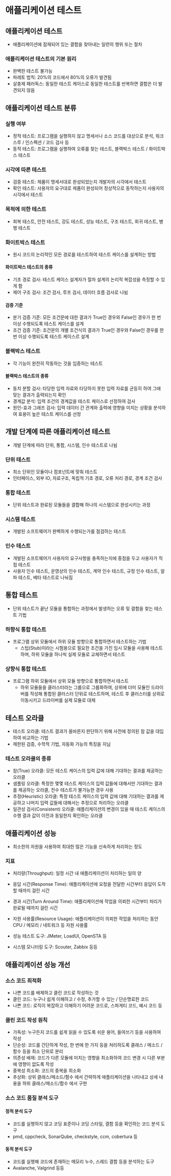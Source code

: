 # 애플리케이션 테스트

## 애플리케이션 테스트

- 애플리케이션에 잠재되어 있는 결함을 찾아내는 일련의 행위 또는 절차

### 애플리케이션 테스트의 기본 원리

- 완벽한 테스트 불가능
- 파레토 법칙: 20%의 코드에서 80%의 오류가 발견됨
- 살충제 패러독스: 동일한 테스트 케이스로 동일한 테스트를 반복하면 결함은 더 발견되지 않음

## 애플리케이션 테스트 분류

### 실행 여부

- 정적 테스트: 프로그램을 실행하지 않고 명세서나 소스 코드를 대상으로 분석, 워크스루 / 인스펙션 / 코드 검사 등
- 동적 테스트: 프로그램을 실행하여 오류를 찾는 테스트, 블랙박스 테스트 / 화이트박스 테스트

### 시각에 따른 테스트

- 검증 테스트: 제품이 명세서대로 완성되었는지 개발자의 시각에서 테스트
- 확인 테스트: 사용자의 요구대로 제품이 완성되어 정상적으로 동작하는지 사용자의 시각에서 테스트

### 목적에 의한 테스트

- 회복 테스트, 안전 테스트, 강도 테스트, 성능 테스트, 구조 테스트, 회귀 테스트, 병행 테스트

### 화이트박스 테스트

- 원시 코드의 논리적인 모든 경로를 테스트하여 테스트 케이스를 설계하는 방법

#### 화이트박스 테스트의 종류

- 기초 경로 검사: 테스트 케이스 설계자가 절차 설계의 논리적 복잡성을 측정할 수 있게 함
- 제어 구조 검사: 조건 검사, 루프 검사, 데이터 흐름 검사로 나뉨

#### 검증 기준

- 분기 검증 기준: 모든 조건문에 대한 결과가 True인 경우와 False인 경우가 한 번 이상 수행되도록 테스트 케이스를 설계
- 조건 검증 기준: 조건문의 개별 조건식의 결과가 True인 경우와 False인 경우를 한 번 이상 수행되도록 테스트 케이스르 설계

### 블랙박스 테스트

- 각 기능이 완전히 작동하는 것을 입증하는 테스트

#### 블랙박스 테스트의 종류

- 동치 분할 검사: 타당한 입력 자료와 타당하지 못한 입력 자료를 균등히 하여 그에 맞는 결과가 출력되는지 확인
- 경계값 분석: 입력 조건의 경계값을 테스트 케이스로 선정하여 검사
- 원인-효과 그래프 검사: 입력 데이터 간 관계와 출력에 영향을 미치는 상황을 분석하여 효용이 높은 테스트 케이스를 선정

## 개발 단계에 따른 애플리케이션 테스트

- 개발 단계에 따라 단위, 통합, 시스템, 인수 테스트로 나뉨

### 단위 테스트

- 최소 단위인 모듈이나 컴포넌트에 맞춰 테스트
- 인터페이스, 외부 IO, 자료구조, 독립적 기초 경로, 오류 처리 경로, 경계 조건 검사

### 통합 테스트

- 단위 테스트과 완료된 모듈들을 결합해 하나의 시스템으로 완성시키는 과정

### 시스템 테스트

- 개발된 소프트웨어가 완벽하게 수행되는가를 점검하는 테스트

### 인수 테스트

- 개발된 소프트웨어가 사용자의 요구사항을 충족하는지에 중점을 두고 사용자가 직접 테스트
- 사용자 인수 테스트, 운영상의 인수 테스트, 계약 인수 테스트, 규정 인수 테스트, 알파 테스트, 베타 테스트로 나눠짐

## 통합 테스트

- 단위 테스트가 끝난 모듈을 통합하는 과정에서 발생하는 오류 및 결함을 찾는 테스트 기법

### 하향식 통합 테스트

- 프로그램 상위 모듈에서 하위 모듈 방향으로 통합하면서 테스트하는 기법
  - 스텁(Stub)이라는 시험용으로 필요한 조건을 가진 임시 모듈을 사용해 테스트하며, 하위 모듈을 하나씩 실제 모듈로 교체하면서 테스트

### 상향식 통합 테스트

- 프로그램 하위 모듈에서 상위 모듈 방향으로 통합하면서 테스트
  - 하위 모듈들을 클러스터라는 그룹으로 그룹화하여, 상위에 더미 모듈인 드라이버를 작성해 통합된 클러스터 단위로 테스트하며, 테스트 후 클러스터를 상위로 이동시키고 드라이버를 실제 모듈로 대체

## 테스트 오라클

- 테스트 오라클: 테스트 결과가 올바른지 판단하기 위해 사전에 정의된 참 값을 대입하여 비교하는 기법
- 제한된 검증, 수학적 기법, 자동화 가능의 특징을 지님

### 테스트 오라클의 종류

- 참(True) 오라클: 모든 테스트 케이스의 입력 값에 대해 기대하는 결과를 제공하는 오라클
- 샘플링 오라클: 특정한 몇몇 테스트 케이스의 입력 값들에 대해서만 기대하는 결과를 제공하는 오라클, 전수 테스트가 불가능한 경우 사용
- 추정(Heuristic) 오라클: 특정 테스트 케이스의 입력 값에 대해 기대하는 결과를 제공하고 나머지 입력 값들에 대해서는 추정으로 처리하는 오라클
- 일관성 검사(Consistent) 오라클: 애플리케이션의 변경이 있을 때 테스트 케이스의 수행 결과 값이 이전과 동일한지 확인하는 오라클

## 애플리케이션 성능

- 최소한의 자원을 사용하여 최대한 많은 기능을 신속하게 처리하는 정도

### 지표

- 처리량(Throughput): 일정 시간 내 애플리케이션이 처리하는 일의 양
- 응답 시간(Response Time): 애플리케이션에 요청을 전달한 시간부터 응답이 도착할 때까지 걸린 시간
- 경과 시간(Turn Around Time): 애플리케이션에 작업을 의뢰한 시간부터 처리가 완료될 때까지 걸린 시간
- 자원 사용률(Resource Usage): 애플리케이션이 의뢰한 작업을 처리하는 동안 CPU / 메모리 / 네트워크 등 자원 사용률

- 성능 테스트 도구: JMeter, LoadUI, OpenSTA 등
- 시스템 모니터링 도구: Scouter, Zabbix 등등

## 애플리케이션 성능 개선

### 소스 코드 최적화

- 나쁜 코드를 배제하고 클린 코드로 작성하는 것
- 클린 코드: 누구나 쉽게 이해하고 / 수정, 추가할 수 있는 / 단순명료한 코드
- 나쁜 코드: 로직이 복잡하고 이해하기 어려운 코드로, 스파게티 코드, 예시 코드 등

### 클린 코드 작성 원칙

- 가독성: 누구든지 코드를 쉽게 읽을 수 있도록 쉬운 용어, 들여쓰기 등을 사용하여 작성
- 단순성: 코드를 간단하게 작성, 한 번에 한 가지 등을 처리하도록 클래스 / 메소드 / 함수 등을 최소 단위로 분리
- 의존성 배제: 코드가 다른 모듈에 미치는 영향을 최소화하여 코드 변경 시 다른 부분에 영향이 없도록 작성
- 중복성 최소화: 코드의 중복을 최소화
- 추상화: 상위 클래스/메소드/함수 에서 간략하게 애플리케이션을 나타내고 상세 내용을 하위 클래스/메소드/함수 에서 구현

### 소스 코드 품질 분석 도구

#### 정적 분석 도구

- 코드를 실행하지 않고 코딩 표준이나 코딩 스타일, 결함 등을 확인하는 코드 분석 도구
- pmd, cppcheck, SonarQube, checkstyle, ccm, cobertura 등

#### 동적 분석 도구
- 코드를 실행해 코드에 존재하는 메모리 누수, 스레드 결함 등을 분석하는 도구
- Avalanche, Valgrind 등등
